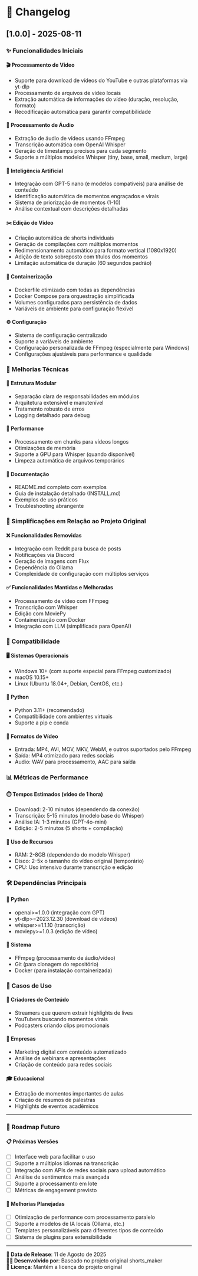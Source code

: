 # 📝 Changelog

## [1.0.0] - 2025-08-11

### ✨ Funcionalidades Iniciais

#### 🎬 Processamento de Vídeo
- Suporte para download de vídeos do YouTube e outras plataformas via yt-dlp
- Processamento de arquivos de vídeo locais
- Extração automática de informações do vídeo (duração, resolução, formato)
- Recodificação automática para garantir compatibilidade

#### 🎵 Processamento de Áudio
- Extração de áudio de vídeos usando FFmpeg
- Transcrição automática com OpenAI Whisper
- Geração de timestamps precisos para cada segmento
- Suporte a múltiplos modelos Whisper (tiny, base, small, medium, large)

#### 🤖 Inteligência Artificial
- Integração com GPT-5 nano (e modelos compatíveis) para análise de conteúdo
- Identificação automática de momentos engraçados e virais
- Sistema de priorização de momentos (1-10)
- Análise contextual com descrições detalhadas

#### ✂️ Edição de Vídeo
- Criação automática de shorts individuais
- Geração de compilações com múltiplos momentos
- Redimensionamento automático para formato vertical (1080x1920)
- Adição de texto sobreposto com títulos dos momentos
- Limitação automática de duração (60 segundos padrão)

#### 🐳 Containerização
- Dockerfile otimizado com todas as dependências
- Docker Compose para orquestração simplificada
- Volumes configurados para persistência de dados
- Variáveis de ambiente para configuração flexível

#### ⚙️ Configuração
- Sistema de configuração centralizado
- Suporte a variáveis de ambiente
- Configuração personalizada de FFmpeg (especialmente para Windows)
- Configurações ajustáveis para performance e qualidade

### 🔧 Melhorias Técnicas

#### 📁 Estrutura Modular
- Separação clara de responsabilidades em módulos
- Arquitetura extensível e manutenível
- Tratamento robusto de erros
- Logging detalhado para debug

#### 🚀 Performance
- Processamento em chunks para vídeos longos
- Otimizações de memória
- Suporte a GPU para Whisper (quando disponível)
- Limpeza automática de arquivos temporários

#### 📖 Documentação
- README.md completo com exemplos
- Guia de instalação detalhado (INSTALL.md)
- Exemplos de uso práticos
- Troubleshooting abrangente

### 🎯 Simplificações em Relação ao Projeto Original

#### ❌ Funcionalidades Removidas
- Integração com Reddit para busca de posts
- Notificações via Discord
- Geração de imagens com Flux
- Dependência do Ollama
- Complexidade de configuração com múltiplos serviços

#### ✅ Funcionalidades Mantidas e Melhoradas
- Processamento de vídeo com FFmpeg
- Transcrição com Whisper
- Edição com MoviePy
- Containerização com Docker
- Integração com LLM (simplificada para OpenAI)

### 🔄 Compatibilidade

#### 🖥️ Sistemas Operacionais
- Windows 10+ (com suporte especial para FFmpeg customizado)
- macOS 10.15+
- Linux (Ubuntu 18.04+, Debian, CentOS, etc.)

#### 🐍 Python
- Python 3.11+ (recomendado)
- Compatibilidade com ambientes virtuais
- Suporte a pip e conda

#### 🎥 Formatos de Vídeo
- Entrada: MP4, AVI, MOV, MKV, WebM, e outros suportados pelo FFmpeg
- Saída: MP4 otimizado para redes sociais
- Áudio: WAV para processamento, AAC para saída

### 📊 Métricas de Performance

#### ⏱️ Tempos Estimados (vídeo de 1 hora)
- Download: 2-10 minutos (dependendo da conexão)
- Transcrição: 5-15 minutos (modelo base do Whisper)
- Análise IA: 1-3 minutos (GPT-4o-mini)
- Edição: 2-5 minutos (5 shorts + compilação)

#### 💾 Uso de Recursos
- RAM: 2-8GB (dependendo do modelo Whisper)
- Disco: 2-5x o tamanho do vídeo original (temporário)
- CPU: Uso intensivo durante transcrição e edição

### 🛠️ Dependências Principais

#### 🐍 Python
- openai>=1.0.0 (integração com GPT)
- yt-dlp>=2023.12.30 (download de vídeos)
- whisper>=1.1.10 (transcrição)
- moviepy>=1.0.3 (edição de vídeo)

#### 🔧 Sistema
- FFmpeg (processamento de áudio/vídeo)
- Git (para clonagem do repositório)
- Docker (para instalação containerizada)

### 🎯 Casos de Uso

#### 👥 Criadores de Conteúdo
- Streamers que querem extrair highlights de lives
- YouTubers buscando momentos virais
- Podcasters criando clips promocionais

#### 🏢 Empresas
- Marketing digital com conteúdo automatizado
- Análise de webinars e apresentações
- Criação de conteúdo para redes sociais

#### 🎓 Educacional
- Extração de momentos importantes de aulas
- Criação de resumos de palestras
- Highlights de eventos acadêmicos

---

### 🔮 Roadmap Futuro

#### 📋 Próximas Versões
- [ ] Interface web para facilitar o uso
- [ ] Suporte a múltiplos idiomas na transcrição
- [ ] Integração com APIs de redes sociais para upload automático
- [ ] Análise de sentimentos mais avançada
- [ ] Suporte a processamento em lote
- [ ] Métricas de engagement previsto

#### 🚀 Melhorias Planejadas
- [ ] Otimização de performance com processamento paralelo
- [ ] Suporte a modelos de IA locais (Ollama, etc.)
- [ ] Templates personalizáveis para diferentes tipos de conteúdo
- [ ] Sistema de plugins para extensibilidade

---

**📅 Data de Release**: 11 de Agosto de 2025  
**👨‍💻 Desenvolvido por**: Baseado no projeto original shorts_maker  
**📄 Licença**: Mantém a licença do projeto original

